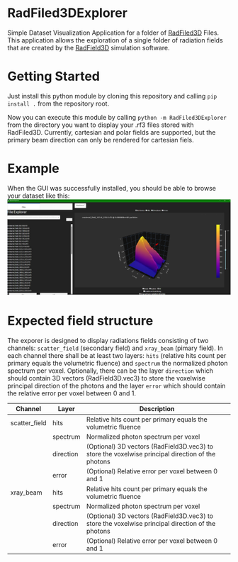 # RadFiled3DExplorer
Simple Dataset Visualization Application for a folder of [RadFiled3D](https://github.com/Centrasis/RadFiled3D) Files. This application allows the exploration of a single folder of radiation fields that are created by the [RadField3D](https://github.com/Centrasis/RadField3DSimulation) simulation software.

# Getting Started
Just install this python module by cloning this repository and calling ``pip install .`` from the repository root.

Now you can execute this module by calling ``python -m RadFiled3DExplorer`` from the directory you want to display your .rf3 files stored with RadFiled3D. Currently, cartesian and polar fields are supported, but the primary beam direction can only be rendered for cartesian fiels.

# Example
When the GUI was successfully installed, you should be able to browse your dataset like this:
![Example GUI](./docs/imgs/GUI_example.png)

# Expected field structure
The exporer is designed to display radiations fields consisting of two channels: `scatter_field` (secondary field) and `xray_beam` (pimary field). In each channel there shall be at least two layers: `hits` (relative hits count per primary equals the volumetric fluence) and `spectrum` the normalized photon spectrum per voxel. Optionally, there can be the layer `direction` which should contain 3D vectors (RadField3D.vec3) to store the voxelwise principal direction of the photons and the layer `error` which should contain the relative error per voxel between 0 and 1.

| Channel       | Layer      | Description                                                                 |
|---------------|------------|-----------------------------------------------------------------------------|
| scatter_field | hits       | Relative hits count per primary equals the volumetric fluence               |
|               | spectrum   | Normalized photon spectrum per voxel                                        |
|               | direction  | (Optional) 3D vectors (RadField3D.vec3) to store the voxelwise principal direction of the photons |
|               | error      | (Optional) Relative error per voxel between 0 and 1                         |
| xray_beam     | hits       | Relative hits count per primary equals the volumetric fluence               |
|               | spectrum   | Normalized photon spectrum per voxel                                        |
|               | direction  | (Optional) 3D vectors (RadField3D.vec3) to store the voxelwise principal direction of the photons |
|               | error      | (Optional) Relative error per voxel between 0 and 1                         |